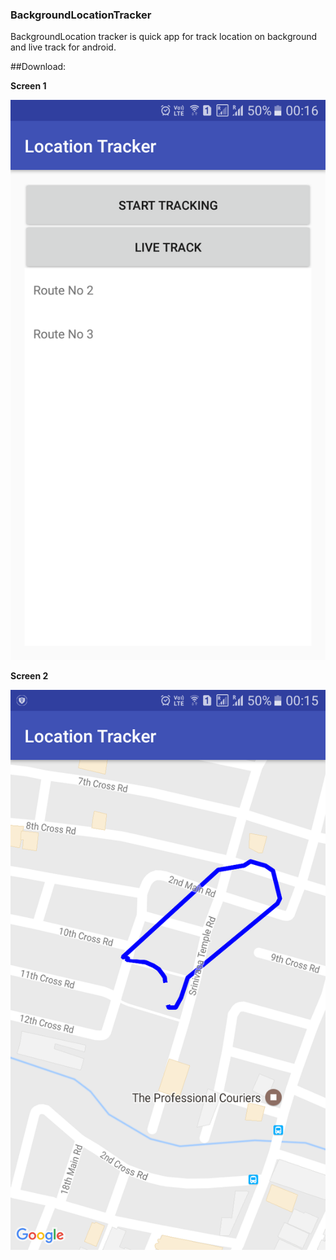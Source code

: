 
### BackgroundLocationTracker

BackgroundLocation tracker is quick app for track location on background and live track for android.

##Download: 



<p><b>Screen 1 </b></p>
<p><a href="https://raw.githubusercontent.com/rameshvoltella/BackgroundLocationTracker/master/a.png" target="_blank"><img src="https://raw.githubusercontent.com/rameshvoltella/BackgroundLocationTracker/master/a.png" alt="Screenshot one" style="max-width:100%;"></a></p>


<p><b>Screen 2 </b></p>
<p><a href="https://raw.githubusercontent.com/rameshvoltella/BackgroundLocationTracker/master/b.png" target="_blank"><img src="https://raw.githubusercontent.com/rameshvoltella/BackgroundLocationTracker/master/b.png" alt="Screenshot one" style="max-width:100%;"></a></p>




